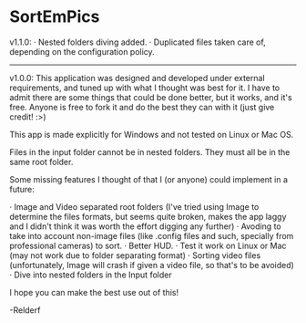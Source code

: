 # SortEmPics

v1.1.0:
· Nested folders diving added.
· Duplicated files taken care of, depending on the configuration policy.

---
v1.0.0:
This application was designed and developed under external requirements, 
and tuned up with what I thought was best for it.
I have to admit there are some things that could be done better,
but it works, and it's free. Anyone is free to fork it and do
the best they can with it (just give credit! :>)

This app is made explicitly for Windows and not tested on Linux or Mac OS.

Files in the input folder cannot be in nested folders. They must all
be in the same root folder.

Some missing features I thought of that I (or anyone) could implement
in a future:

· Image and Video separated root folders (I've tried using Image to determine
the files formats, but seems quite broken, makes the app laggy and
I didn't think it was worth the effort digging any further)
· Avoding to take into account non-image files (like .config files and such,
specially from professional cameras) to sort.
· Better HUD.
· Test it work on Linux or Mac (may not work due to folder separating format)
· Sorting video files (unfortunately, Image will crash if given
a video file, so that's to be avoided)
· Dive into nested folders in the Input folder

I hope you can make the best use out of this!

-Relderf
